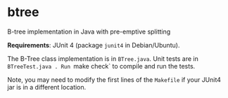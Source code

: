 # btree
B-tree implementation in Java with pre-emptive splitting

**Requirements**: JUnit 4 (package `junit4` in Debian/Ubuntu).

The B-Tree class implementation is in `BTree.java`. Unit tests are in
`BTreeTest.java . Run `make check` to compile and run the tests.

Note, you may need to modify the first lines of the `Makefile` if your
JUnit4 jar is in a different location.
